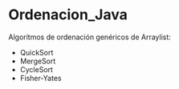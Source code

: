 # Ordenacion_Java
Algoritmos de ordenación genéricos de Arraylist:

- QuickSort
- MergeSort
- CycleSort
- Fisher-Yates
